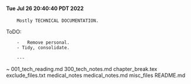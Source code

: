 
#### 	Tue Jul 26 20:40:40 PDT 2022

		Mostly TECHNICAL DOCUMENTATION.
   
   ToDO:

		-	Remove personal.
		- Tidy, consolidate.

		---



~
001_tech_reading.md
300_tech_notes.md
chapter_break.tex
exclude_files.txt
medical_notes
medical_notes.md
misc_files
README.md

<!-- comment
-->
